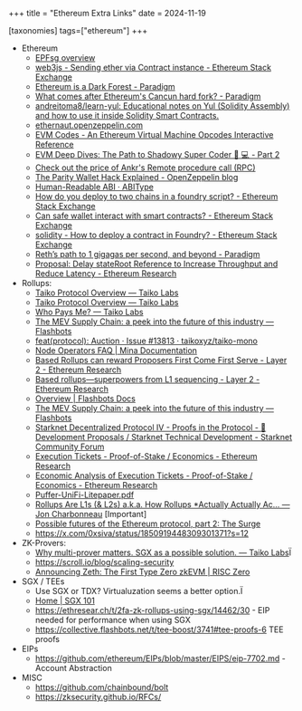 +++
title = "Ethereum Extra Links"
date = 2024-11-19

[taxonomies]
tags=["ethereum"]
+++

- Ethereum
  - [EPFsg overview](https://epf.wiki/#/eps/intro?id=epf-protocol-studies)
  - [web3js - Sending ether via Contract instance - Ethereum Stack Exchange](https://ethereum.stackexchange.com/questions/53094/sending-ether-via-contract-instance)
  - [Ethereum is a Dark Forest - Paradigm](https://www.paradigm.xyz/2020/08/ethereum-is-a-dark-forest)
  - [What comes after Ethereum's Cancun hard fork? - Paradigm](https://www.paradigm.xyz/2024/01/ethereum-2024)
  - [andreitoma8/learn-yul: Educational notes on Yul (Solidity Assembly) and how to use it inside Solidity Smart Contracts.](https://github.com/andreitoma8/learn-yul)
  - [ethernaut.openzeppelin.com](https://ethernaut.openzeppelin.com/)
  - [EVM Codes - An Ethereum Virtual Machine Opcodes Interactive Reference](https://www.evm.codes/)
  - [EVM Deep Dives: The Path to Shadowy Super Coder 🥷 💻 - Part 2](https://noxx.substack.com/p/evm-deep-dives-the-path-to-shadowy-d6b?s=r)
  - [Check out the price of Ankr's Remote procedure call (RPC)](https://www.ankr.com/rpc/projects/)
  - [The Parity Wallet Hack Explained - OpenZeppelin blog](https://blog.openzeppelin.com/on-the-parity-wallet-multisig-hack-405a8c12e8f7)
  - [Human-Readable ABI · ABIType](https://abitype.dev/api/human)
  - [How do you deploy to two chains in a foundry script? - Ethereum Stack Exchange](https://ethereum.stackexchange.com/questions/162311/how-do-you-deploy-to-two-chains-in-a-foundry-script)
  - [Can safe wallet interact with smart contracts? - Ethereum Stack Exchange](https://ethereum.stackexchange.com/questions/155011/can-safe-wallet-interact-with-smart-contracts)
  - [solidity - How to deploy a contract in Foundry? - Ethereum Stack Exchange](https://ethereum.stackexchange.com/questions/154241/how-to-deploy-a-contract-in-foundry)
  - [Reth’s path to 1 gigagas per second, and beyond - Paradigm](https://www.paradigm.xyz/2024/04/reth-perf)
  - [Proposal: Delay stateRoot Reference to Increase Throughput and Reduce Latency - Ethereum Research](https://ethresear.ch/t/proposal-delay-stateroot-reference-to-increase-throughput-and-reduce-latency/20490)
- Rollups:
  - [Taiko Protocol Overview — Taiko Labs](https://taiko.mirror.xyz/y_47kIOL5kavvBmG0zVujD2TRztMZt-xgM5d4oqp4_Y)
  - [Taiko Protocol Overview — Taiko Labs](https://taiko.mirror.xyz/y_47kIOL5kavvBmG0zVujD2TRztMZt-xgM5d4oqp4_Y)
  - [Who Pays Me? — Taiko Labs](https://taiko.mirror.xyz/qvZV19UrPOPbWwJ3hwdppNlnqn4nM_LXoS1uztKs6DE)
  - [The MEV Supply Chain: a peek into the future of this industry — Flashbots](https://flashbots.mirror.xyz/bqCakwfQZkMsq63b50vib-nibo5eKai0QuK7m-Dsxpo)
  - [feat(protocol): Auction · Issue #13813 · taikoxyz/taiko-mono](https://github.com/taikoxyz/taiko-mono/issues/13813#issuecomment-1562539366)
  - [Node Operators FAQ | Mina Documentation](https://docs.minaprotocol.com/node-operators/faq#snarks-and-snark-workers)
  - [Based Rollups can reward Proposers First Come First Serve - Layer 2 - Ethereum Research](https://ethresear.ch/t/based-rollups-can-reward-proposers-first-come-first-serve/18317)
  - [Based rollups—superpowers from L1 sequencing - Layer 2 - Ethereum Research](https://ethresear.ch/t/based-rollups-superpowers-from-l1-sequencing/15016)
  - [Overview | Flashbots Docs](https://docs.flashbots.net/flashbots-mev-boost/introduction)
  - [The MEV Supply Chain: a peek into the future of this industry — Flashbots](https://flashbots.mirror.xyz/bqCakwfQZkMsq63b50vib-nibo5eKai0QuK7m-Dsxpo)
  - [Starknet Decentralized Protocol IV - Proofs in the Protocol - 📜 Development Proposals / Starknet Technical Development - Starknet Community Forum](https://community.starknet.io/t/starknet-decentralized-protocol-iv-proofs-in-the-protocol/6030/18)
  - [Execution Tickets - Proof-of-Stake / Economics - Ethereum Research](https://ethresear.ch/t/execution-tickets/17944)
  - [Economic Analysis of Execution Tickets - Proof-of-Stake / Economics - Ethereum Research](https://ethresear.ch/t/economic-analysis-of-execution-tickets/18894)
  - [Puffer-UniFi-Litepaper.pdf](https://unifi.puffer.fi/files/Puffer-UniFi-Litepaper.pdf)
  - [Rollups Are L1s (& L2s) a.k.a. How Rollups \*Actually Actually Ac… — Jon Charbonneau](https://dba.mirror.xyz/LYUb_Y2huJhNUw_z8ltqui2d6KY8Fc3t_cnSE9rDL_o) [Important]
  - [Possible futures of the Ethereum protocol, part 2: The Surge](https://vitalik.eth.limo/general/2024/10/17/futures2.html#6)
  - https://x.com/0xsiva/status/1850919448309301371?s=12
- ZK-Provers:
  - [Why multi-prover matters. SGX as a possible solution. — Taiko Labs](https://taiko.mirror.xyz/Kx1Mp4WJjd83K1KDEwp1pM7xi9QmpSahxJg3S_N7NE4)Ï
  - https://scroll.io/blog/scaling-security
  - [Announcing Zeth: The First Type Zero zkEVM | RISC Zero](https://risczero.com/blog/zeth-release)
- SGX / TEEs
  - Use SGX or TDX? Virtualuzation seems a better option.Ï
  - [Home | SGX 101](https://sgx101.gitbook.io/sgx101)
  - https://ethresear.ch/t/2fa-zk-rollups-using-sgx/14462/30 - EIP needed for performance when using SGX
  - https://collective.flashbots.net/t/tee-boost/3741#tee-proofs-6 TEE proofs
- EIPs
  - https://github.com/ethereum/EIPs/blob/master/EIPS/eip-7702.md - Account Abstraction
- MISC
  - https://github.com/chainbound/bolt
  - https://zksecurity.github.io/RFCs/
